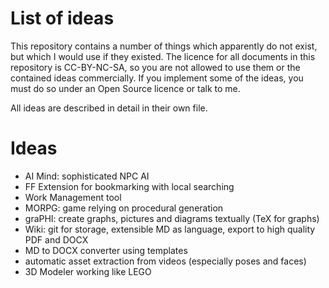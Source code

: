# List of ideas

This repository contains a number of things which apparently do not exist, but which I would use if they existed.
The licence for all documents in this repository is CC-BY-NC-SA, so you are not allowed to use them or the contained ideas commercially. If you implement some of the ideas, you must do so under an Open Source licence or talk to me.

All ideas are described in detail in their own file.

# Ideas

- AI Mind: sophisticated NPC AI
- FF Extension for bookmarking with local searching
- Work Management tool
- MORPG: game relying on procedural generation
- graPHI: create graphs, pictures and diagrams textually (TeX for graphs)
- Wiki: git for storage, extensible MD as language, export to high quality PDF and DOCX
- MD to DOCX converter using templates
- automatic asset extraction from videos (especially poses and faces)
- 3D Modeler working like LEGO


